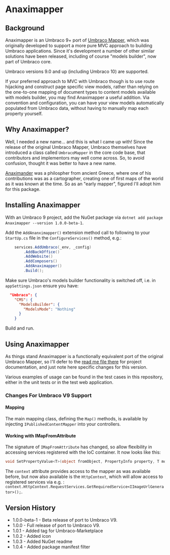 # Anaximapper

## Background

Anaximapper is an Umbraco 9+ port of [Umbraco Mapper](https://github.com/AndyButland/UmbracoMapper), which was originally developed to support a more pure MVC approach to building Umbraco applications.  Since it's development a number of other similar solutions have been released, including of course "models builder", now part of Umbraco core.

Umbraco versions 9.0 and up (including Umbraco 10) are supported.

If your preferred approach to MVC with Umbraco though is to use route hijacking and construct page specific view models, rather than relying on the one-to-one mapping of document types to content models available with models builder, you may find Anaximapper a useful addition.  Via convention and configuration, you can have your view models automatically populated from Umbraco data, without having to manually map each property yourself.

## Why Anaximapper?

Well, I needed a new name... and this is what I came up with!  Since the release of the original Umbraco Mapper, Umbraco themselves have introduced a class called `UmbracoMapper` in the core code base, that contributors and implementors may well come across.  So, to avoid confusion, thought it was better to have a new name.

[Anaximander](https://en.wikipedia.org/wiki/Anaximander) was a philospher from ancient Greece, where one of his contributions was as a cartographer, creating one of first maps of the world as it was known at the time.  So as an "early mapper", figured I'll adopt him for this package.

## Installing Anaximapper

With an Umbraco 9 project, add the NuGet package via `dotnet add package Anaximapper --version 1.0.0-beta-1`.

Add the `AddAnanximapper()` extension method call to following to your `StartUp.cs` file in the `ConfigureServices()` method, e.g.:

```c#
    services.AddUmbraco(_env, _config)
        .AddBackOffice()
        .AddWebsite()
        .AddComposers()
        .AddAnaximapper()
        .Build();
```

Make sure Umbraco's models builder functionality is switched off, i.e. in `appSettings.json` ensure you have:

```json
  "Umbraco": {
    "CMS": {
      "ModelsBuilder": {
        "ModelsMode": "Nothing"
      }
    }
```

Build and run.

## Using Anaximapper

As things stand Anaximapper is a functionally equivalent port of the original Umbraco Mapper, so I'll defer to the [read me file there](https://github.com/AndyButland/UmbracoMapper) for project documentation, and just note here specific changes for this version.

Various examples of usage can be found in the test cases in this repository, either in the unit tests or in the test web application.

### Changes For Umbraco V9 Support

#### Mapping

The main mapping class, defining the `Map()` methods, is available by injecting `IPublishedContentMapper` into your controllers.

#### Working with IMapFromAttribute

The signature of `IMapFromAttribute` has changed, so allow flexibility in accessing services registered with the IoC container.  It now looks like this:

```c#
void SetPropertyValue<T>(object fromObject, PropertyInfo property, T model, MappingContext context);
```

The `context` attribute provides access to the mapper as was available before, but now also available is the `HttpContext`, which will allow access to registered services via e.g. : `context.HttpContext.RequestServices.GetRequiredService<IImageUrlGenerator>();`.

## Version History

- 1.0.0-beta-1 - Beta release of port to Umbraco V9.
- 1.0.0 - Full release of port to Umbraco V9.
- 1.0.1 - Added tag for Umbraco-Marketplace
- 1.0.2 - Added icon
- 1.0.3 - Added NuGet readme
- 1.0.4 - Added package manifest filter
